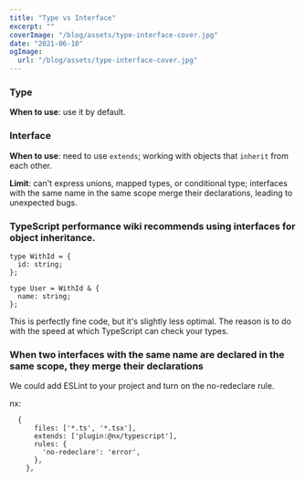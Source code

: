 ```yaml
---
title: "Type vs Interface"
excerpt: ""
coverImage: "/blog/assets/type-interface-cover.jpg"
date: "2021-06-10"
ogImage:
  url: "/blog/assets/type-interface-cover.jpg"
---
```


### Type

**When to use**: use it by default.

### Interface

**When to use**: need to use `extends`; working with objects that `inherit` from each other.

**Limit**: can't express unions, mapped types, or conditional type; interfaces with the same name in the same scope merge their declarations, leading to unexpected bugs.

### TypeScript performance wiki recommends using interfaces for object inheritance.

```
type WithId = {
  id: string;
};
 
type User = WithId & {
  name: string;
};
```

This is perfectly fine code, but it's slightly less optimal. The reason is to do with the speed at which TypeScript can check your types.

### When two interfaces with the same name are declared in the same scope, they merge their declarations

We could add ESLint to your project and turn on the no-redeclare rule.

nx:
````
  {
      files: ['*.ts', '*.tsx'],
      extends: ['plugin:@nx/typescript'],
      rules: {
        'no-redeclare': 'error',
      },
    },
````
 